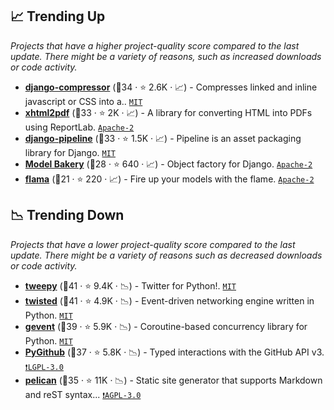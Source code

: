 ## 📈 Trending Up

_Projects that have a higher project-quality score compared to the last update. There might be a variety of reasons, such as increased downloads or code activity._

- <b><a href="https://github.com/django-compressor/django-compressor">django-compressor</a></b> (🥈34 ·  ⭐ 2.6K · 📈) - Compresses linked and inline javascript or CSS into a.. <code><a href="http://bit.ly/34MBwT8">MIT</a></code> <code><img src="https://static.djangoproject.com/img/icon-touch.e4872c4da341.png" style="display:inline;" width="13" height="13"></code>
- <b><a href="https://github.com/xhtml2pdf/xhtml2pdf">xhtml2pdf</a></b> (🥉33 ·  ⭐ 2K · 📈) - A library for converting HTML into PDFs using ReportLab. <code><a href="http://bit.ly/3nYMfla">Apache-2</a></code>
- <b><a href="https://github.com/jazzband/django-pipeline">django-pipeline</a></b> (🥈33 ·  ⭐ 1.5K · 📈) - Pipeline is an asset packaging library for Django. <code><a href="http://bit.ly/34MBwT8">MIT</a></code> <code><img src="https://static.djangoproject.com/img/icon-touch.e4872c4da341.png" style="display:inline;" width="13" height="13"></code>
- <b><a href="https://github.com/model-bakers/model_bakery">Model Bakery</a></b> (🥈28 ·  ⭐ 640 · 📈) - Object factory for Django. <code><a href="http://bit.ly/3nYMfla">Apache-2</a></code> <code><img src="https://static.djangoproject.com/img/icon-touch.e4872c4da341.png" style="display:inline;" width="13" height="13"></code>
- <b><a href="https://github.com/perdy/flama">flama</a></b> (🥉21 ·  ⭐ 220 · 📈) - Fire up your models with the flame. <code><a href="http://bit.ly/3nYMfla">Apache-2</a></code>

## 📉 Trending Down

_Projects that have a lower project-quality score compared to the last update. There might be a variety of reasons such as decreased downloads or code activity._

- <b><a href="https://github.com/tweepy/tweepy">tweepy</a></b> (🥇41 ·  ⭐ 9.4K · 📉) - Twitter for Python!. <code><a href="http://bit.ly/34MBwT8">MIT</a></code>
- <b><a href="https://github.com/twisted/twisted">twisted</a></b> (🥇41 ·  ⭐ 4.9K · 📉) - Event-driven networking engine written in Python. <code><a href="http://bit.ly/34MBwT8">MIT</a></code>
- <b><a href="https://github.com/gevent/gevent">gevent</a></b> (🥇39 ·  ⭐ 5.9K · 📉) - Coroutine-based concurrency library for Python. <code><a href="http://bit.ly/34MBwT8">MIT</a></code>
- <b><a href="https://github.com/PyGithub/PyGithub">PyGithub</a></b> (🥈37 ·  ⭐ 5.8K · 📉) - Typed interactions with the GitHub API v3. <code><a href="http://bit.ly/37RvQcA">❗️LGPL-3.0</a></code>
- <b><a href="https://github.com/getpelican/pelican">pelican</a></b> (🥈35 ·  ⭐ 11K · 📉) - Static site generator that supports Markdown and reST syntax... <code><a href="http://bit.ly/3pwmjO5">❗️AGPL-3.0</a></code>

